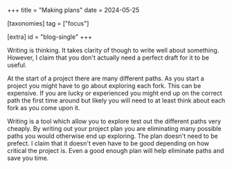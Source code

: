 +++
title = "Making plans"
date = 2024-05-25

[taxonomies]
tag = ["focus"]

[extra]
id = "blog-single"
+++

Writing is thinking. It takes clarity of though to write well about something. However, I claim that you don't actually need a perfect draft for it to be useful.

<!-- more -->
At the start of a project there are many different paths. As you start a project you might have to go about exploring each fork. This can be expensive. If you are lucky or experienced you might end up on the correct path the first time around but likely you will need to at least think about each fork as you come upon it.

Writing is a tool which allow you to explore test out the different paths very cheaply. By writing out your project plan you are eliminating many possible paths you would otherwise end up exploring. The plan doesn't need to be prefect. I claim that it doesn't even have to be good depending on how critical the project is. Even a good enough plan will help eliminate paths and save you time.
